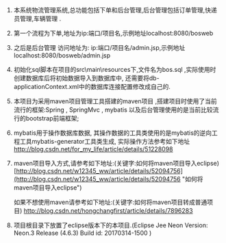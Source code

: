 1. 本系统物流管理系统,总功能包括下单和后台管理,后台管理包括订单管理,快递员管理,车辆管理 . 

2. 第一个流程为下单,地址为ip:端口/项目名,示例地址localhost:8080/bosweb

3. 之后是后台管理 
访问地址为: ip:端口/项目名/admin.jsp,示例地址localhost:8080/bosweb/admin.jsp

4. 初始化sql脚本在项目的src\main\resources下,文件名为bos.sql ,实际使用时创建数据库后将初始数据导入到数据库中,
还需要将db-applicationContext.xml中的数据库连接配置修改成自己的.

5. 本项目为采用maven项目管理工具搭建的maven项目 ,搭建项目时使用了当前流行的框架:Spring , SpringMvc , mybatis 
以及后台管理使用的是当前比较流行的bootstrap前端框架; 

6. mybatis用于操作数据库数据, 其操作数据的工具类使用的是mybatis的逆向工程工具mybatis-generator工具类生成, 
实际操作方法参考如下地址 http://blog.csdn.net/for_my_life/article/details/51228098

7. maven项目导入方式,请参考如下地址:(关键字:如何将maven项目导入eclipse)
[http://blog.csdn.net/w12345_ww/article/details/52094756](http://blog.csdn.net/w12345_ww/article/details/52094756 "如何将maven项目导入eclipse")
   
	如果不想使用maven请参考如下地址:(关键字:如何将maven项目转成普通项目)
[http://blog.csdn.net/hongchangfirst/article/details/7896283 ](http://blog.csdn.net/hongchangfirst/article/details/7896283  "如何将maven项目转成普通项目")
8. 项目根目录下放置了eclipse版本下的本项目.(Eclipse Jee Neon
Version: Neon.3 Release (4.6.3)
Build id: 20170314-1500
 )  